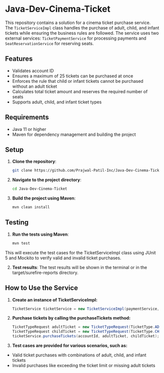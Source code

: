 # Java-Dev-Cinema-Ticket

This repository contains a solution for a cinema ticket purchase service. The `TicketServiceImpl` class handles the purchase of adult, child, and infant tickets while ensuring the business rules are followed. The service uses two external services: `TicketPaymentService` for processing payments and `SeatReservationService` for reserving seats.

## Features
- Validates account ID
- Ensures a maximum of 25 tickets can be purchased at once
- Enforces the rule that child or infant tickets cannot be purchased without an adult ticket
- Calculates total ticket amount and reserves the required number of seats
- Supports adult, child, and infant ticket types

## Requirements
- Java 11 or higher
- Maven for dependency management and building the project

## Setup

1. **Clone the repository**:
   ```bash
   git clone https://github.com/Prajwal-Patil-Inc/Java-Dev-Cinema-Ticket.git

2. **Navigate to the project directory**:
   ```bash
   cd Java-Dev-Cinema-Ticket

3. **Build the project using Maven**:
   ```bash
   mvn clean install

## Testing 
1. **Run the tests using Maven**:
   ```bash
   mvn test
   
This will execute the test cases for the TicketServiceImpl class using JUnit 5 and Mockito to verify valid and invalid ticket purchases.

2. **Test results**: The test results will be shown in the terminal or in the target/surefire-reports directory.

## How to Use the Service
1. **Create an instance of TicketServiceImpl:**
   ```java
   TicketService ticketService = new TicketServiceImpl(paymentService, seatReservationService);

2. **Purchase tickets by calling the purchaseTickets method:**
   ```java
   TicketTypeRequest adultTicket = new TicketTypeRequest(TicketType.ADULT, 2);
   TicketTypeRequest childTicket = new TicketTypeRequest(TicketType.CHILD, 1);
   ticketService.purchaseTickets(accountId, adultTicket, childTicket);

3. **Test cases are provided for various scenarios, such as:**
- Valid ticket purchases with combinations of adult, child, and infant tickets
- Invalid purchases like exceeding the ticket limit or missing adult tickets
